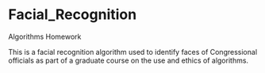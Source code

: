 # Facial_Recognition
Algorithms Homework

This is a facial recognition algorithm used to identify faces of Congressional officials as part of a graduate course on the use and ethics of algorithms.
